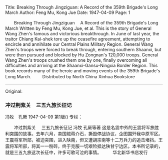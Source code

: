 Title: Breaking Through Jingziguan: A Record of the 359th Brigade's Long March
Author: Feng Mu, Kong Jue
Date: 1947-04-09
Page: 1

　　Breaking Through Jingziguan
  　A Record of the 359th Brigade's Long March
    Written by Feng Mu, Kong Jue, et al.
    This is the story of General Wang Zhen's famous and victorious breakthrough. In June of last year, the traitor Chiang Kai-shek tore up the ceasefire agreement, attempting to encircle and annihilate our Central Plains Military Region. General Wang Zhen's troops were forced to break through, entering southern Shaanxi, but were then pursued and blocked by Hu Zongnan's 120,000 troops. General Wang Zhen's troops crushed them one by one, finally overcoming all difficulties and arriving at the Shaanxi-Gansu-Ningxia Border Region. This book records many of the heroic and moving events of the 359th Brigade's Long March.
　　  Distributed by North China Xinhua Bookstore



<hr /> 

Original: 


### 冲过荆紫关　三五九旅长征记
冯牧　孔厥
1947-04-09
第1版()
专栏：

　　冲过荆紫关
  　三五九旅长征记
    冯牧  孔厥等著
    这是名震中外的王震将军旅胜利突围的故事。去年六月，卖国贼蒋介石，撕毁停战协议，企图围歼我中原军区。王震将军所部，被迫突围，进入陕南，但又遭胡宗南等十二万兵力的追击堵挡。王震将军所部，将其一一粉碎，终于克服一切艰险抵达陕甘宁边区。本书所记录的，就是三五九旅这次长征中，许多可歌可泣的事情。
　　  华北新华书店发行
